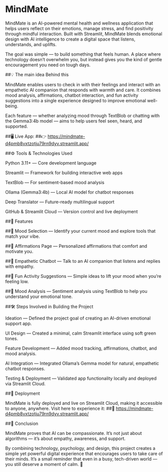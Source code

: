 # MindMate
MindMate is an AI-powered mental health and wellness application that helps users reflect on their emotions, manage stress, and find positivity through mindful interaction.
Built with Streamlit, MindMate blends emotional design with AI intelligence to create a digital space that listens, understands, and uplifts.

The goal was simple — to build something that feels human.
A place where technology doesn’t overwhelm you, but instead gives you the kind of gentle encouragement you need on tough days.

##💡 The main idea Behind this 

MindMate enables users to check in with their feelings and interact with an empathetic AI companion that responds with warmth and care.
It combines mood analysis, affirmations, chatbot interaction, and fun activity suggestions into a single experience designed to improve emotional well-being.

Each feature — whether analyzing mood through TextBlob or chatting with the Gemma3:4b model — aims to help users feel seen, heard, and supported.

##🖥️ Live App:
##👉 https://mindmate-d4pmb8vxtzotju79rn9dyv.streamlit.app/

##⚙️ Tools & Technologies Used

Python 3.11+ — Core development language

Streamlit — Framework for building interactive web apps

TextBlob — For sentiment-based mood analysis

Ollama (Gemma3:4b) — Local AI model for chatbot responses

Deep Translator — Future-ready multilingual support

GitHub & Streamlit Cloud — Version control and live deployment

##🧩 Features

##🩵 Mood Selection — Identify your current mood and explore tools that match your vibe.

##🌿 Affirmations Page — Personalized affirmations that comfort and motivate you.

##🤖 Empathetic Chatbot — Talk to an AI companion that listens and replies with empathy.

##🎉 Fun Activity Suggestions — Simple ideas to lift your mood when you’re feeling low.

##🌈 Mood Analysis — Sentiment analysis using TextBlob to help you understand your emotional tone.

##🛠️ Steps Involved in Building the Project

Ideation — Defined the project goal of creating an AI-driven emotional support app.

UI Design — Created a minimal, calm Streamlit interface using soft green tones.

Feature Development — Added mood tracking, affirmations, chatbot, and mood analysis.

AI Integration — Integrated Ollama’s Gemma model for natural, empathetic chatbot responses.

Testing & Deployment — Validated app functionality locally and deployed via Streamlit Cloud.

##🚀 Deployment

MindMate is fully deployed and live on Streamlit Cloud, making it accessible to anyone, anywhere.
Visit here to experience it:
##🔗 https://mindmate-d4pmb8vxtzotju79rn9dyv.streamlit.app/

##🌸 Conclusion

MindMate proves that AI can be compassionate.
It’s not just about algorithms — it’s about empathy, awareness, and support.

By combining technology, psychology, and design, this project creates a simple yet powerful digital experience that encourages users to take care of their minds.
It’s a small reminder that even in a busy, tech-driven world — you still deserve a moment of calm. 💫
